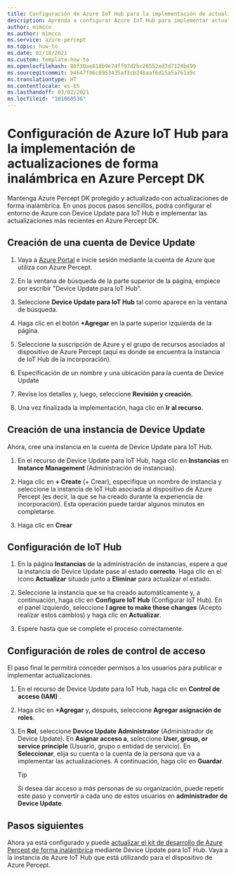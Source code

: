 ```yaml
---
title: Configuración de Azure IoT Hub para la implementación de actualizaciones de forma inalámbrica
description: Aprenda a configurar Azure IoT Hub para implementar actualizaciones de forma inalámbrica en Azure Percept DK
author: mimcco
ms.author: mimcco
ms.service: azure-percept
ms.topic: how-to
ms.date: 02/18/2021
ms.custom: template-how-to
ms.openlocfilehash: 80f30ae818b9e74ff97d2bc26552ed7d7124b499
ms.sourcegitcommit: b4647f06c0953435af3cb24baaf6d15a5a761a9c
ms.translationtype: HT
ms.contentlocale: es-ES
ms.lasthandoff: 03/02/2021
ms.locfileid: "101660536"
---
```

# <a name="how-to-set-up-azure-iot-hub-to-deploy-over-the-air-updates-to-your-azure-percept-dk"></a>Configuración de Azure IoT Hub para la implementación de actualizaciones de forma inalámbrica en Azure Percept DK
Mantenga Azure Percept DK protegido y actualizado con actualizaciones de forma inalámbrica. En unos pocos pasos sencillos, podrá configurar el entorno de Azure con Device Update para IoT Hub e implementar las actualizaciones más recientes en Azure Percept DK.

## <a name="create-a-device-update-account"></a>Creación de una cuenta de Device Update

1. Vaya a [Azure Portal](https://portal.azure.com) e inicie sesión mediante la cuenta de Azure que utiliza con Azure Percept. 

1. En la ventana de búsqueda de la parte superior de la página, empiece por escribir "Device Update para IoT Hub".

1. Seleccione **Device Update para IoT Hub** tal como aparece en la ventana de búsqueda.

1. Haga clic en el botón **+Agregar** en la parte superior izquierda de la página.

1. Seleccione la suscripción de Azure y el grupo de recursos asociados al dispositivo de Azure Percept (aquí es donde se encuentra la instancia de IoT Hub de la incorporación).

1. Especificación de un nombre y una ubicación para la cuenta de Device Update

1. Revise los detalles y, luego, seleccione **Revisión y creación**.
 
1. Una vez finalizada la implementación, haga clic en **Ir al recurso**.
 
## <a name="create-a-device-update-instance"></a>Creación de una instancia de Device Update
Ahora, cree una instancia en la cuenta de Device Update para IoT Hub.

1. En el recurso de Device Update para IoT Hub, haga clic en **Instancias** en **Instance Management** (Administración de instancias).
 
1. Haga clic en **+ Create** (+ Crear), especifique un nombre de instancia y seleccione la instancia de IoT Hub asociada al dispositivo de Azure Percept (es decir, la que se ha creado durante la experiencia de incorporación). Esta operación puede tardar algunos minutos en completarse.
 
1. Haga clic en **Crear**

## <a name="configure-iot-hub"></a>Configuración de IoT Hub

1. En la página **Instancias** de la administración de instancias, espere a que la instancia de Device Update pase al estado **correcto**. Haga clic en el icono **Actualizar** situado junto a **Eliminar** para actualizar el estado.
 
1. Seleccione la instancia que se ha creado automáticamente y, a continuación, haga clic en **Configure IoT Hub** (Configurar IoT Hub). En el panel izquierdo, seleccione **I agree to make these changes** (Acepto realizar estos cambios) y haga clic en **Actualizar**.
 
1. Espere hasta que se complete el proceso correctamente.
 
## <a name="configure-access-control-roles"></a>Configuración de roles de control de acceso
El paso final le permitirá conceder permisos a los usuarios para publicar e implementar actualizaciones.

1. En el recurso de Device Update para IoT Hub, haga clic en **Control de acceso (IAM)** .
 
2. Haga clic en **+Agregar** y, después, seleccione **Agregar asignación de roles**.
 
3. En **Rol**, seleccione **Device Update Administrator** (Administrador de Device Update). En **Asignar acceso a**, seleccione **User, group, or service principle** (Usuario, grupo o entidad de servicio). En **Seleccionar**, elija su cuenta o la cuenta de la persona que va a implementar las actualizaciones. A continuación, haga clic en **Guardar**. 

    > [!TIP]
    > Si desea dar acceso a más personas de su organización, puede repetir este paso y convertir a cada uno de estos usuarios en **administrador de Device Update**.

## <a name="next-steps"></a>Pasos siguientes

Ahora ya está configurado y puede [actualizar el kit de desarrollo de Azure Percept de forma inalámbrica](./how-to-update-over-the-air.md) mediante Device Update para IoT Hub. Vaya a la instancia de Azure IoT Hub que está utilizando para el dispositivo de Azure Percept.